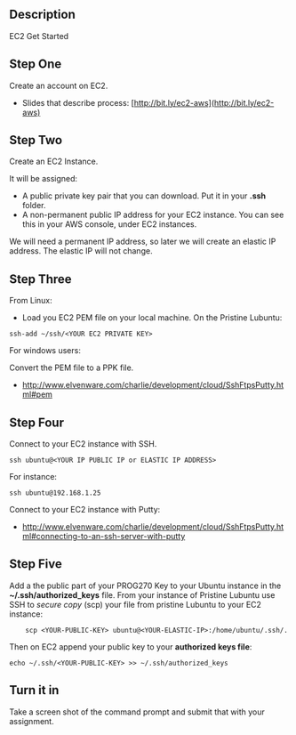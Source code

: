 ## Description

EC2 Get Started

## Step One

Create an account on EC2.

- Slides that describe process: [http://bit.ly/ec2-aws](http://bit.ly/ec2-aws)

## Step Two

Create an EC2 Instance.

It will be assigned:

- A public private key pair that you can download. Put it in your **.ssh** folder.
- A non-permanent public IP address for your EC2 instance. You can see this in your AWS console, under EC2 instances.

We will need a permanent IP address, so later we will create an elastic IP address. The elastic IP will not change.

## Step Three

From Linux:

- Load you EC2 PEM file on your local machine. On the Pristine Lubuntu:

```
ssh-add ~/ssh/<YOUR EC2 PRIVATE KEY>
```


For windows users:

Convert the PEM file to a PPK file.

- <http://www.elvenware.com/charlie/development/cloud/SshFtpsPutty.html#pem>

## Step Four

Connect to your EC2 instance with SSH.

	ssh ubuntu@<YOUR IP PUBLIC IP or ELASTIC IP ADDRESS>

For instance:

	ssh ubuntu@192.168.1.25


Connect to your EC2 instance with Putty:

- <http://www.elvenware.com/charlie/development/cloud/SshFtpsPutty.html#connecting-to-an-ssh-server-with-putty>

## Step Five

Add a the public part of your PROG270 Key to your Ubuntu instance in the **~/.ssh/authorized_keys** file. From your instance of Pristine Lubuntu use SSH to *secure copy* (scp) your file from pristine Lubuntu to your EC2 instance:

```
	scp <YOUR-PUBLIC-KEY> ubuntu@<YOUR-ELASTIC-IP>:/home/ubuntu/.ssh/.
```

Then on EC2 append your public key to your **authorized keys file**:

```
echo ~/.ssh/<YOUR-PUBLIC-KEY> >> ~/.ssh/authorized_keys
```

## Turn it in

Take a screen shot of the command prompt and submit that with your assignment.
